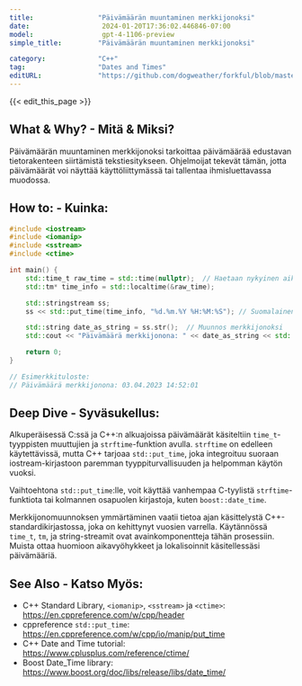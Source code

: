 ```yaml
---
title:                "Päivämäärän muuntaminen merkkijonoksi"
date:                  2024-01-20T17:36:02.446846-07:00
model:                 gpt-4-1106-preview
simple_title:         "Päivämäärän muuntaminen merkkijonoksi"

category:             "C++"
tag:                  "Dates and Times"
editURL:              "https://github.com/dogweather/forkful/blob/master/content/fi/cpp/converting-a-date-into-a-string.md"
---
```


{{< edit_this_page >}}

## What & Why? - Mitä & Miksi?
Päivämäärän muuntaminen merkkijonoksi tarkoittaa päivämäärää edustavan tietorakenteen siirtämistä tekstiesitykseen. Ohjelmoijat tekevät tämän, jotta päivämäärät voi näyttää käyttöliittymässä tai tallentaa ihmisluettavassa muodossa.

## How to: - Kuinka:
```C++
#include <iostream>
#include <iomanip>
#include <sstream>
#include <ctime>

int main() {
    std::time_t raw_time = std::time(nullptr);  // Haetaan nykyinen aika
    std::tm* time_info = std::localtime(&raw_time);

    std::stringstream ss;
    ss << std::put_time(time_info, "%d.%m.%Y %H:%M:%S"); // Suomalainen päivämäärämuoto

    std::string date_as_string = ss.str();  // Muunnos merkkijonoksi
    std::cout << "Päivämäärä merkkijonona: " << date_as_string << std::endl; // Tulostus

    return 0;
}

// Esimerkkituloste:
// Päivämäärä merkkijonona: 03.04.2023 14:52:01
```

## Deep Dive - Syväsukellus:
Alkuperäisessä C:ssä ja C++:n alkuajoissa päivämäärät käsiteltiin `time_t`-tyyppisten muuttujien ja `strftime`-funktion avulla. `strftime` on edelleen käytettävissä, mutta C++ tarjoaa `std::put_time`, joka integroituu suoraan iostream-kirjastoon paremman tyyppiturvallisuuden ja helpomman käytön vuoksi.

Vaihtoehtona `std::put_time`:lle, voit käyttää vanhempaa C-tyylistä `strftime`-funktiota tai kolmannen osapuolen kirjastoja, kuten `boost::date_time`. 

Merkkijonomuunnoksen ymmärtäminen vaatii tietoa ajan käsittelystä C++-standardikirjastossa, joka on kehittynyt vuosien varrella. Käytännössä `time_t`, `tm`, ja string-streamit ovat avainkomponentteja tähän prosessiin. Muista ottaa huomioon aikavyöhykkeet ja lokalisoinnit käsitellessäsi päivämääriä.

## See Also - Katso Myös:
- C++ Standard Library, `<iomanip>`, `<sstream>` ja `<ctime>`: https://en.cppreference.com/w/cpp/header
- cppreference `std::put_time`: https://en.cppreference.com/w/cpp/io/manip/put_time
- C++ Date and Time tutorial: https://www.cplusplus.com/reference/ctime/
- Boost Date_Time library: https://www.boost.org/doc/libs/release/libs/date_time/
